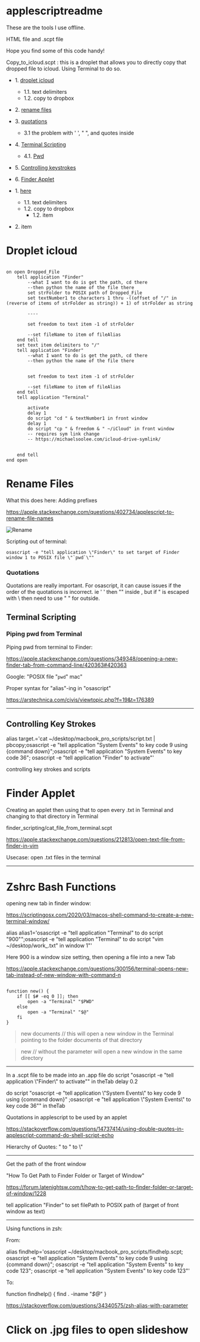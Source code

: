 # applescriptreadme


These are the tools I use offline. 

HTML file and .scpt file

Hope you find some of this code handy!  

Copy_to_icloud.scpt : this is a droplet that allows you to directly copy that dropped file to icloud.  Using Terminal to do so. 

* 1\. [droplet icloud](#droplet-icloud)
    * 1.1\. text delimiters
    * 1.2\. copy to dropbox
* 2\. [rename files](#rename-files)
* 3\. [quotations](#quotations)
	* 3.1 the problem with ' ', " ", and quotes inside
* 4\. [Terminal Scripting](#terminal-scripting)
	* 4.1\. [Pwd](#piping-pwd-from-terminal)
* 5\. [Controlling keystrokes](#controlling-keystrokes)
* 6\. [Finder Applet](#finder-applet)



* 1\. [here](#here)
    * 1.1\. text delimiters
    * 1.2\. copy to dropbox
        * 1.2\. item
* 2\. item 





# Droplet icloud

```applescript

on open Dropped_File
	tell application "Finder"
		--what I want to do is get the path, cd there
		--then python the name of the file there
		set strFolder to POSIX path of Dropped_File
		set textNumber1 to characters 1 thru -((offset of "/" in (reverse of items of strFolder as string)) + 1) of strFolder as string
		
		----
		
		set freedom to text item -1 of strFolder
		
		--set fileName to item of fileAlias
	end tell
	set text item delimiters to "/"
	tell application "Finder"
		--what I want to do is get the path, cd there
		--then python the name of the file there
		
		
		set freedom to text item -1 of strFolder
		
		--set fileName to item of fileAlias
	end tell
	tell application "Terminal"
		
		activate
		delay 1
		do script "cd " & textNumber1 in front window
		delay 1
		do script "cp " & freedom & " ~/iCloud" in front window
		-- requires sym link change
		-- https://michaelsoolee.com/icloud-drive-symlink/
		
		
	end tell
end open
```

# Rename Files

What this does here: Adding prefixes

 https://apple.stackexchange.com/questions/402734/applescript-to-rename-file-names


![Rename](image/rename_files.jpg)

Scripting out of terminal:

```
osascript -e "tell application \"Finder\" to set target of Finder window 1 to POSIX file \"`pwd`\""

```
### Quotations

Quotations are really important.  For osascript, it can cause issues if the order of the quotations is incorrect.  ie ' ' then "" inside , but if " is escaped with \ then need to use " " for outside. 

## Terminal Scripting

### Piping pwd from Terminal

Piping pwd from terminal to Finder: 

https://apple.stackexchange.com/questions/349348/opening-a-new-finder-tab-from-command-line/420363#420363


Google: "POSIX file "`pwd`" mac"

Proper syntax for "alias"-ing in "osascript"

https://arstechnica.com/civis/viewtopic.php?f=19&t=176389


--------------------------------

## Controlling Key Strokes


alias target.='cat ~/desktop/macbook_pro_scripts/script.txt | pbcopy;osascript -e "tell application \"System Events\" to key code 9 using {command down}";osascript -e "tell application \"System Events\" to key code 36"; osascript -e "tell application \"Finder\" to activate"'

controlling key strokes and scripts


# Finder Applet

Creating an applet then using that to open every .txt in Terminal and changing to that directory in Terminal

finder_scripting/cat_file_from_terminal.scpt

https://apple.stackexchange.com/questions/212813/open-text-file-from-finder-in-vim

Usecase: open .txt files in the terminal

--------------------------------

# Zshrc Bash Functions

opening new tab in finder window:

https://scriptingosx.com/2020/03/macos-shell-command-to-create-a-new-terminal-window/


alias alias1='osascript -e "tell application \"Terminal\" to do script \"900\"";osascript -e "tell application \"Terminal\" to do script \"vim ~/desktop/work_.txt\" in window 1"' 

Here 900 is a window size setting, then opening a file into a new Tab 


https://apple.stackexchange.com/questions/300156/terminal-opens-new-tab-instead-of-new-window-with-command-n

```

function new() {
    if [[ $# -eq 0 ]]; then
        open -a "Terminal" "$PWD"
    else
        open -a "Terminal" "$@"
    fi
}

```

> new documents 
// this will open a new window in the Terminal pointing to the folder documents of that directory

> new
// without the parameter will open a new window in the same directory

----------------------------------------------

In a .scpt file to be made into an .app file
do script "osascript -e \"tell application \\\"Finder\\\" to activate\"" in theTab
delay 0.2
	
do script "osascript -e \"tell application \\\"System Events\\\" to key code 9 using {command down}\" ;osascript -e \"tell application \\\"System Events\\\" to key code 36\"" in theTab

Quotations in applescript to be used by an applet

https://stackoverflow.com/questions/14737414/using-double-quotes-in-applescript-command-do-shell-script-echo

Hierarchy of Quotes:  " to \" to \\\"


-----------------------------------


Get the path of the front window

"How To Get Path to Finder Folder or Target of Window"

https://forum.latenightsw.com/t/how-to-get-path-to-finder-folder-or-target-of-window/1228

tell application "Finder" to set filePath to POSIX path of (target of front window as text)

----------------------------------

Using functions in zsh:

From:

alias findhelp='osascript ~/desktop/macbook_pro_scripts/findhelp.scpt; osascript -e "tell application \"System Events\" to key code 9 using {command down}"; osascript -e "tell application \"System Events\" to key code 123"; osascript -e "tell application \"System Events\" to key code 123"' 


To:

function findhelp() {
	find . -iname "*$@*"
}


https://stackoverflow.com/questions/34340575/zsh-alias-with-parameter


# Click on .jpg files to open slideshow